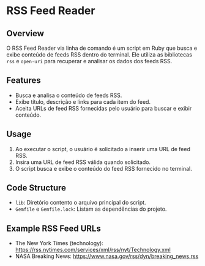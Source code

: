 # RSS Feed Reader

## Overview
O RSS Feed Reader via linha de comando é um script em Ruby que 
busca e exibe conteúdo de feeds RSS dentro do terminal. Ele utiliza 
as bibliotecas `rss` e `open-uri` para recuperar e analisar os dados dos feeds RSS.


## Features
- Busca e analisa o conteúdo de feeds RSS.
- Exibe título, descrição e links para cada item do feed.
- Aceita URLs de feed RSS fornecidas pelo usuário para buscar e exibir conteúdo.


## Usage
1. Ao executar o script, o usuário é solicitado a inserir uma URL de feed RSS.
2. Insira uma URL de feed RSS válida quando solicitado.
3. O script busca e exibe o conteúdo do feed RSS fornecido no terminal.


## Code Structure
- `lib`: Diretório contento o arquivo principal do script.
- `Gemfile` e `Gemfile.lock`: Listam as dependências do projeto.

## Example RSS Feed URLs
- The New York Times (technology): https://rss.nytimes.com/services/xml/rss/nyt/Technology.xml
- NASA Breaking News: https://www.nasa.gov/rss/dyn/breaking_news.rss
